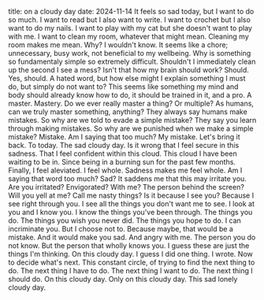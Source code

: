 title: on a cloudy day
date: 2024-11-14
It feels so sad today, but I want to do so much. I want to read but I also want to write. I want to crochet but I also want to do my nails. I want to play with my cat but she doesn't want to play with me. I want to clean my room, whatever that might mean. 
Cleaning my room makes me mean. Why? I wouldn't know.
It seems like a chore; unnecessary, busy work, not beneficial to my wellbeing. 
Why is something so fundamentaly simple so extremely difficult. 
Shouldn't I immediately clean up the second I see a mess? Isn't that how my brain should work?
Should. 
Yes, should. A hated word, but how else might I explain something I must do, but simply do not want to? 
This seems like something my mind and body should already know how to do, it should be trained in it, and a pro.
A master.
Mastery. 
Do we ever really master a thing? Or multiple? 
As humans, can we truly master something, anything?
They always say humans make mistakes. 
So why are we told to evade a simple mistake?
They say you learn through making mistakes. 
So why are we punished when we make a simple mistake?
Mistake. 
Am I saying that too much?
My mistake. Let's bring it back. To today. The sad cloudy day. 
Is it wrong that I feel secure in this sadness. That I feel confident within this cloud. 
This cloud I have been waiting to be in. 
Since being in a burning sun for the past few months. 
Finally, I feel aleviated. 
I feel whole. 
Sadness makes me feel whole. 
Am I saying that word too much? Sad? 
It saddens me that this may irritate you. 
Are you irritated?
Envigorated? 
With me?
The person behind the screen?
Will you yell at me?
Call me nasty things?
Is it because I see you? Because I see right through you. I see all the things you don't want me to see. 
I look at you and I know you. I know the things you've been through. The things you do. The things you wish you never did. The things you hope to do. I can incriminate you. But I choose not to. Because maybe, that would be a mistake. And it would make you sad. And angry with me. The person you do not know. But the person that wholly knows you.
I guess these are just the things I'm thinking. 
On this cloudy day. 
I guess I did one thing. 
I wrote. 
Now to decide what's next. 
This constant circle, of trying to find the next thing to do. 
The next thing I have to do. The next thing I want to do. The next thing I should do. On this cloudy day. 
Only on this cloudy day. 
This sad
lonely
cloudy
day.
